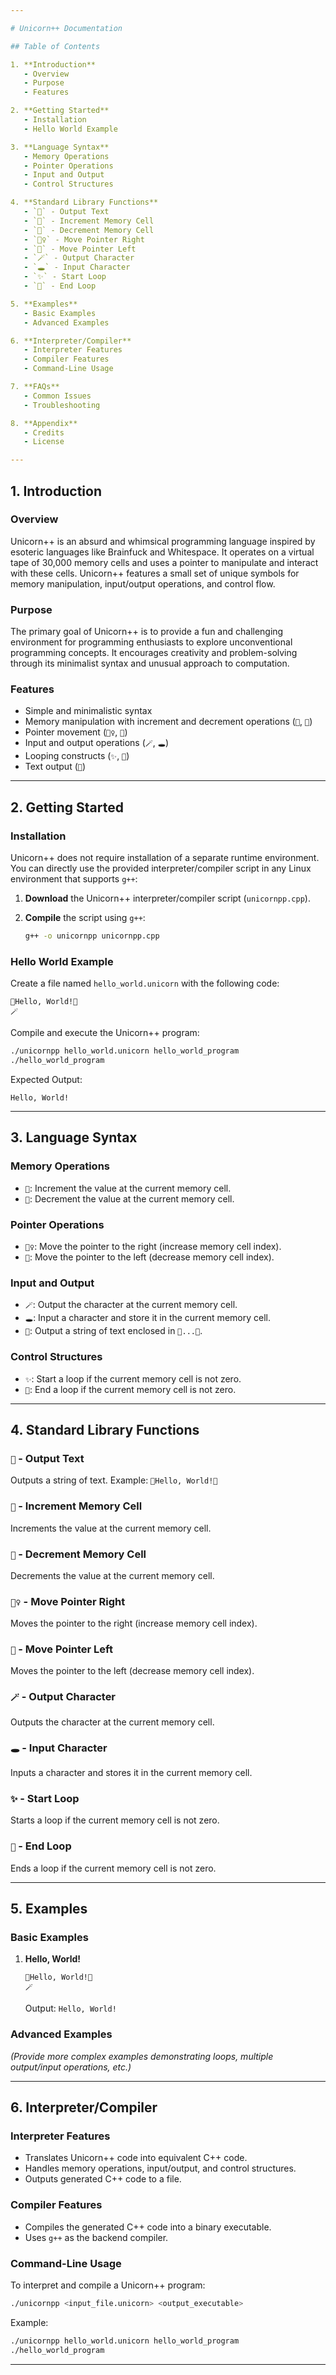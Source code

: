 ```yaml
---

# Unicorn++ Documentation

## Table of Contents

1. **Introduction**
   - Overview
   - Purpose
   - Features

2. **Getting Started**
   - Installation
   - Hello World Example

3. **Language Syntax**
   - Memory Operations
   - Pointer Operations
   - Input and Output
   - Control Structures

4. **Standard Library Functions**
   - `📝` - Output Text
   - `🦄` - Increment Memory Cell
   - `🌈` - Decrement Memory Cell
   - `🧚‍♀️` - Move Pointer Right
   - `🐉` - Move Pointer Left
   - `🪄` - Output Character
   - `🕳️` - Input Character
   - `✨` - Start Loop
   - `💫` - End Loop

5. **Examples**
   - Basic Examples
   - Advanced Examples

6. **Interpreter/Compiler**
   - Interpreter Features
   - Compiler Features
   - Command-Line Usage

7. **FAQs**
   - Common Issues
   - Troubleshooting

8. **Appendix**
   - Credits
   - License

---
```


## 1. Introduction

### Overview

Unicorn++ is an absurd and whimsical programming language inspired by esoteric languages like Brainfuck and Whitespace. It operates on a virtual tape of 30,000 memory cells and uses a pointer to manipulate and interact with these cells. Unicorn++ features a small set of unique symbols for memory manipulation, input/output operations, and control flow.

### Purpose

The primary goal of Unicorn++ is to provide a fun and challenging environment for programming enthusiasts to explore unconventional programming concepts. It encourages creativity and problem-solving through its minimalist syntax and unusual approach to computation.

### Features

- Simple and minimalistic syntax
- Memory manipulation with increment and decrement operations (`🦄`, `🌈`)
- Pointer movement (`🧚‍♀️`, `🐉`)
- Input and output operations (`🪄`, `🕳️`)
- Looping constructs (`✨`, `💫`)
- Text output (`📝`)

---

## 2. Getting Started

### Installation

Unicorn++ does not require installation of a separate runtime environment. You can directly use the provided interpreter/compiler script in any Linux environment that supports `g++`:

1. **Download** the Unicorn++ interpreter/compiler script (`unicornpp.cpp`).
2. **Compile** the script using `g++`:

   ```sh
   g++ -o unicornpp unicornpp.cpp
   ```

### Hello World Example

Create a file named `hello_world.unicorn` with the following code:

```plaintext
📝Hello, World!📝
🪄
```

Compile and execute the Unicorn++ program:

```sh
./unicornpp hello_world.unicorn hello_world_program
./hello_world_program
```

Expected Output:

```
Hello, World!
```

---

## 3. Language Syntax

### Memory Operations

- `🦄`: Increment the value at the current memory cell.
- `🌈`: Decrement the value at the current memory cell.

### Pointer Operations

- `🧚‍♀️`: Move the pointer to the right (increase memory cell index).
- `🐉`: Move the pointer to the left (decrease memory cell index).

### Input and Output

- `🪄`: Output the character at the current memory cell.
- `🕳️`: Input a character and store it in the current memory cell.
- `📝`: Output a string of text enclosed in `📝...📝`.

### Control Structures

- `✨`: Start a loop if the current memory cell is not zero.
- `💫`: End a loop if the current memory cell is not zero.

---

## 4. Standard Library Functions

### `📝` - Output Text

Outputs a string of text. Example: `📝Hello, World!📝`

### `🦄` - Increment Memory Cell

Increments the value at the current memory cell.

### `🌈` - Decrement Memory Cell

Decrements the value at the current memory cell.

### `🧚‍♀️` - Move Pointer Right

Moves the pointer to the right (increase memory cell index).

### `🐉` - Move Pointer Left

Moves the pointer to the left (decrease memory cell index).

### `🪄` - Output Character

Outputs the character at the current memory cell.

### `🕳️` - Input Character

Inputs a character and stores it in the current memory cell.

### `✨` - Start Loop

Starts a loop if the current memory cell is not zero.

### `💫` - End Loop

Ends a loop if the current memory cell is not zero.

---

## 5. Examples

### Basic Examples

1. **Hello, World!**

   ```plaintext
   📝Hello, World!📝
   🪄
   ```

   Output: `Hello, World!`

### Advanced Examples

_(Provide more complex examples demonstrating loops, multiple output/input operations, etc.)_

---

## 6. Interpreter/Compiler

### Interpreter Features

- Translates Unicorn++ code into equivalent C++ code.
- Handles memory operations, input/output, and control structures.
- Outputs generated C++ code to a file.

### Compiler Features

- Compiles the generated C++ code into a binary executable.
- Uses `g++` as the backend compiler.

### Command-Line Usage

To interpret and compile a Unicorn++ program:

```sh
./unicornpp <input_file.unicorn> <output_executable>
```

Example:

```sh
./unicornpp hello_world.unicorn hello_world_program
./hello_world_program
```

---
